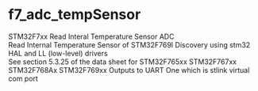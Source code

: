# f7_adc_tempSensor
STM32F7xx Read Interal Temperature Sensor ADC<br>
Read Internal Temperature Sensor of STM32F769I Discovery using stm32 HAL and LL (low-level) drivers<br>
See section 5.3.25 of the data sheet for STM32F765xx STM32F767xx STM32F768Ax STM32F769xx
Outputs to UART One which is stlink virtual com port<br>
